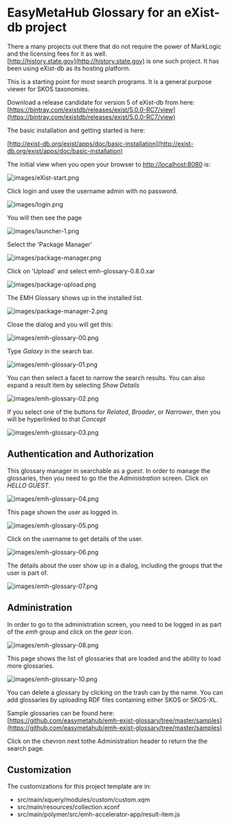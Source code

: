 # EasyMetaHub Glossary for an eXist-db project

There a many projects out there that do not require the power of MarkLogic and the licensing fees for it as well.  
[http://history.state.gov](http://history.state.gov) is one such project.  It has been using eXist-db as its hosting platform.

This is a starting point for most search programs.  It is a general purpose viewer for SKOS taxonomies.

Download a release candidate for version 5 of eXist-db from here: 
[https://bintray.com/existdb/releases/exist/5.0.0-RC7/view](https://bintray.com/existdb/releases/exist/5.0.0-RC7/view)

The basic installation and getting started is here:

[http://exist-db.org/exist/apps/doc/basic-installation](http://exist-db.org/exist/apps/doc/basic-installation)

The initial view when you open your browser to 
[http://localhost:8080](http://localhost:8080) is:

![images/eXist-start.png](images/eXist-start.png)

Click login and usee the username admin with no password.

![images/login.png](images/login.png)

You will then see the page 

![images/launcher-1.png](images/launcher-1.png)

Select the 'Package Manager'

![images/package-manager.png](images/package-manager.png)

Click on 'Upload' and select emh-glossary-0.8.0.xar

![images/package-upload.png](images/package-upload.png)

The EMH Glossary shows up in the installed list.

![images/package-manager-2.png](images/package-manager-2.png)

Close the dialog and you will get this:

![images/emh-glossary-00.png](images/emh-glossary-00.png)

Type *Galaxy* in the search bar.

![images/emh-glossary-01.png](images/emh-glossary-01.png)

You can then select a facet to narrow the search results.  You can also expand a result item by selecting *Show Details*

![images/emh-glossary-02.png](images/emh-glossary-02.png)

If you select one of the buttons for *Related*, *Broader*, or *Narrower*, then you will be hyperlinked to that *Concept*

![images/emh-glossary-03.png](images/emh-glossary-03.png)

## Authentication and Authorization

This glossary manager in searchable as a *guest*.  In order to manage the glossaries, then you need to go the the *Administration* screen.  Click on *HELLO GUEST*.

![images/emh-glossary-04.png](images/emh-glossary-04.png)

This page shown the user as logged in.

![images/emh-glossary-05.png](images/emh-glossary-05.png)

Click on the username to get details of the user.

![images/emh-glossary-06.png](images/emh-glossary-06.png)

The details about the user show up in a dialog, including the groups that the user is part of.

![images/emh-glossary-07.png](images/emh-glossary-07.png)

## Administration

In order to go to the administration screen, you need to be logged in as part of the *emh* group and click on the *gear* icon.

![images/emh-glossary-08.png](images/emh-glossary-08.png)

This page shows the list of glossaries that are loaded and the ability to load more glossaries.

![images/emh-glossary-10.png](images/emh-glossary-10.png)

You can delete a glossary by clicking on the trash can by the name.  You can add glossaries by uploading RDF files containing either SKOS or SKOS-XL.

Sample glossaries can be found here: 
[https://github.com/easymetahub/emh-exist-glossary/tree/master/samples](https://github.com/easymetahub/emh-exist-glossary/tree/master/samples)

Click on the chevron next tothe Administration header to return the the search page.

## Customization

The customizations for this project template are in:


- src/main/xquery/modules/custom/custom.xqm
- src/main/resources/collection.xconf
- src/main/polymer/src/emh-accelerator-app/result-item.js
